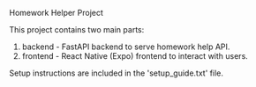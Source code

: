 
Homework Helper Project

This project contains two main parts:

1. backend - FastAPI backend to serve homework help API.
2. frontend - React Native (Expo) frontend to interact with users.

Setup instructions are included in the 'setup_guide.txt' file.
